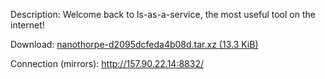 Description:
Welcome back to ls-as-a-service, the most useful tool on the internet!

Download:
[nanothorpe-d2095dcfeda4b08d.tar.xz (13.3 KiB)](https://2020.ctf.link/assets/files/nanothorpe-d2095dcfeda4b08d.tar.xz)

Connection (mirrors):
http://157.90.22.14:8832/